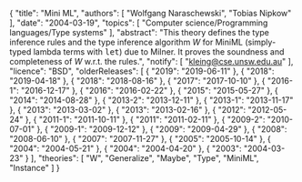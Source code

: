 {
    "title": "Mini ML",
    "authors": [
        "Wolfgang Naraschewski",
        "Tobias Nipkow"
    ],
    "date": "2004-03-19",
    "topics": [
        "Computer science/Programming languages/Type systems"
    ],
    "abstract": "This theory defines the type inference rules and the type inference algorithm <i>W</i> for MiniML (simply-typed lambda terms with <tt>let</tt>) due to Milner. It proves the soundness and completeness of <i>W</i> w.r.t. the rules.",
    "notify": [
        "kleing@cse.unsw.edu.au"
    ],
    "licence": "BSD",
    "olderReleases": [
        {
            "2019": "2019-06-11"
        },
        {
            "2018": "2019-04-18"
        },
        {
            "2018": "2018-08-16"
        },
        {
            "2017": "2017-10-10"
        },
        {
            "2016-1": "2016-12-17"
        },
        {
            "2016": "2016-02-22"
        },
        {
            "2015": "2015-05-27"
        },
        {
            "2014": "2014-08-28"
        },
        {
            "2013-2": "2013-12-11"
        },
        {
            "2013-1": "2013-11-17"
        },
        {
            "2013": "2013-03-02"
        },
        {
            "2013": "2013-02-16"
        },
        {
            "2012": "2012-05-24"
        },
        {
            "2011-1": "2011-10-11"
        },
        {
            "2011": "2011-02-11"
        },
        {
            "2009-2": "2010-07-01"
        },
        {
            "2009-1": "2009-12-12"
        },
        {
            "2009": "2009-04-29"
        },
        {
            "2008": "2008-06-10"
        },
        {
            "2007": "2007-11-27"
        },
        {
            "2005": "2005-10-14"
        },
        {
            "2004": "2004-05-21"
        },
        {
            "2004": "2004-04-20"
        },
        {
            "2003": "2004-03-23"
        }
    ],
    "theories": [
        "W",
        "Generalize",
        "Maybe",
        "Type",
        "MiniML",
        "Instance"
    ]
}